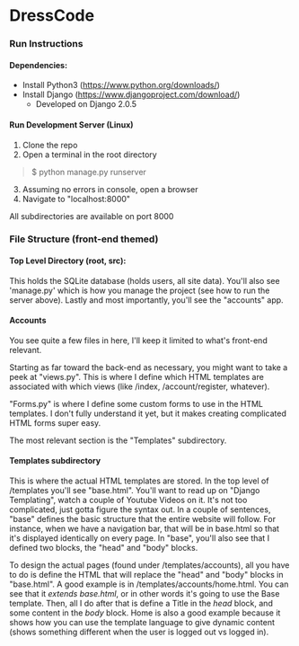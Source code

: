 # DressCode

### Run Instructions

#### Dependencies:
- Install Python3 (https://www.python.org/downloads/)
- Install Django (https://www.djangoproject.com/download/)
  - Developed on Django 2.0.5

#### Run Development Server (Linux)
1. Clone the repo
2. Open a terminal in the root directory
> $ python manage.py runserver
3. Assuming no errors in console, open a browser
4. Navigate to "localhost:8000"

All subdirectories are available on port 8000

### File Structure (front-end themed)

#### Top Level Directory (root, src):
This holds the SQLite database (holds users, all site data). You'll also see 'manage.py' which is how you manage the project (see how to run the server above). Lastly and most importantly, you'll see the "accounts" app.

#### Accounts
You see quite a few files in here, I'll keep it limited to what's front-end relevant.

Starting as far toward the back-end as necessary, you might want to take a peek at "views.py". This is where I define which HTML templates are associated with which views (like /index, /account/register, whatever).

"Forms.py" is where I define some custom forms to use in the HTML templates. I don't fully understand it yet, but it makes creating complicated HTML forms super easy.

The most relevant section is the "Templates" subdirectory.

#### Templates subdirectory

This is where the actual HTML templates are stored. In the top level of /templates you'll see "base.html". You'll want to read up on "Django Templating", watch a couple of Youtube Videos on it. It's not too complicated, just gotta figure the syntax out. In a couple of sentences, "base" defines the basic structure that the entire website will follow. For instance, when we have a navigation bar, that will be in base.html so that it's displayed identically on every page. In "base", you'll also see that I defined two blocks, the "head" and "body" blocks.

To design the actual pages (found under /templates/accounts), all you have to do is define the HTML that will replace the "head" and "body" blocks in "base.html". A good example is in /templates/accounts/home.html. You can see that it _extends base.html_, or in other words it's going to use the Base template. Then, all I do after that is define a Title in the _head_ block, and some content in the _body_ block. Home is also a good example because it shows how you can use the template language to give dynamic content (shows something different when the user is logged out vs logged in).


